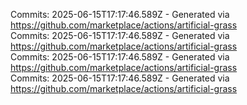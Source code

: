 Commits: 2025-06-15T17:17:46.589Z - Generated via https://github.com/marketplace/actions/artificial-grass
<br>
Commits: 2025-06-15T17:17:46.589Z - Generated via https://github.com/marketplace/actions/artificial-grass
<br>
Commits: 2025-06-15T17:17:46.589Z - Generated via https://github.com/marketplace/actions/artificial-grass
<br>
Commits: 2025-06-15T17:17:46.589Z - Generated via https://github.com/marketplace/actions/artificial-grass
<br>
